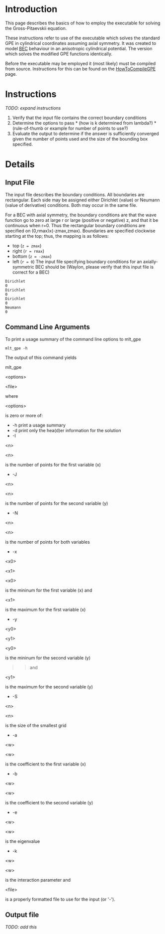 # Introduction #

This page describes the basics of how to employ the executable for solving the Gross-Pitaevskii equation.

These instructions refer to use of the executable which solves the standard GPE in cylindrical coordinates assuming axial symmetry. It was created to model [BEC](http://en.wikipedia.org/wiki/Bose-Einstein_condensate) behaviour in an anisotropic cylindrical potential. The version which solves the modified GPE functions identically.

Before the executable may be employed it (most likely) must be compiled from source. Instructions for this can be found on the [HowToCompileGPE](HowToCompileGPE.md) page.

# Instructions #
_TODO: expand instructions_
  1. Verify that the input file contains the correct boundary conditions
  1. Determine the options to pass
    * (how is k determined from lambda?)
    * (rule-of-thumb or example for number of points to use?)
  1. Evaluate the output to determine if the answer is sufficiently converged given the number of points used and the size of the bounding box specified.


# Details #

## Input File ##

The input file describes the boundary conditions. All boundaries are rectangular. Each side may be assigned either Dirichlet (value) or Neumann (value of derivative) conditions. Both may occur in the same file.

For a BEC with axial symmetry, the boundary conditions are that the wave function go to zero at large r or large (positive or negative) z, and that it be continuous when r=0. Thus the rectangular boundary conditions are specified on (0,rmax)x(-zmax,zmax). Boundaries are specified clockwise starting at the top; thus, the mapping is as follows:
  * top (`z = zmax`)
  * right (`r = rmax`)
  * bottom (`z = -zmax`)
  * left (`r = 0`)
The input file specifying boundary conditions for an axially-symmetric BEC should be
(Waylon, please verify that this input file is correct for a BEC)
```
Dirichlet
0
Dirichlet
0
Dirichlet
0
Neumann
0
```

## Command Line Arguments ##

To print a usage summary of the command line options to mlt\_gpe

`mlt_gpe -h`

The output of this command yields

mlt\_gpe 

&lt;options&gt;

 

&lt;file&gt;

 where 

&lt;options&gt;

 is zero or more of:
  * -h      print a usage summary
  * -d      print only the hea(d)er information for the solution
  * -I 

&lt;n&gt;

  

&lt;n&gt;

 is the number of points for the first variable (x)
  * -J 

&lt;n&gt;

  

&lt;n&gt;

 is the number of points for the second variable (y)
  * -N 

&lt;n&gt;

  

&lt;n&gt;

 is the number of points for both variables
  * -x 

&lt;x0&gt;

 

&lt;x1&gt;

 

&lt;x0&gt;

 is the mininum for the first variable (x) and 

&lt;x1&gt;

 is the maximum for the first variable (x)
  * -y 

&lt;y0&gt;

 

&lt;y1&gt;

 

&lt;y0&gt;

 is the mininum for the second variable (y)
> > and 

&lt;y1&gt;

 is the maximum for the second variable (y)
  * -S 

&lt;n&gt;

  

&lt;n&gt;

 is the size of the smallest grid
  * -a 

&lt;w&gt;

  

&lt;w&gt;

 is the coefficient to the first variable (x)
  * -b 

&lt;w&gt;

  

&lt;w&gt;

 is the coefficient to the second variable (y)
  * -e 

&lt;w&gt;

  

&lt;w&gt;

 is the eigenvalue
  * -k 

&lt;w&gt;

  

&lt;w&gt;

 is the interaction parameter and 

&lt;file&gt;

 is a properly formatted file to use for the input (or '-').


## Output file ##

_TODO: add this_
